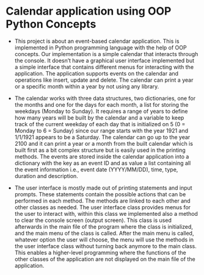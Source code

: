 # Calendar application using OOP Python Concepts

- This project is about an event-based calendar application. This is implemented in Python programming language with the help of OOP concepts. Our implementation is a simple calendar that interacts through the console. It doesn’t have a graphical user interface implemented but a simple interface that contains different menus for interacting with the application. The application supports events on the calendar and operations like insert, update and delete. The calendar can print a year or a specific month within a year by not using any library.

- The calendar works with three data structures, two dictionaries, one for the months and one for the days for each month, a list for storing the weekdays (Monday to Sunday). It requires a range of years to define how many years will be built by the calendar and a variable to keep track of the current weekday of each day that is initialized on 5 (0 = Monday to 6 = Sunday) since our range starts with the year 1921 and 1/1/1921 appears to be a Saturday. The calendar can go up to the year 2100 and it can print a year or a month from the built calendar which is built first as a bit complex structure but is easily used in the printing methods. The events are stored inside the calendar application into a dictionary with the key as an event ID and as value a list containing all the event information i.e., event date (YYYY/MM/DD), time, type, duration and description.

- The user interface is mostly made out of printing statements and input prompts. These statements contain the possible actions that can be performed in each method. The methods are linked to each other and other classes as needed. The user interface class provides menus for the user to interact with, within this class we implemented also a method to clear the console screen (output screen). This class is used afterwards in the main file of the program where the class is initialized, and the main menu of the class is called. After the main menu is called, whatever option the user will choose, the menu will use the methods in the user interface class without turning back anymore to the main class. This enables a higher-level programming where the functions of the other classes of the application are not displayed on the main file of the application.

